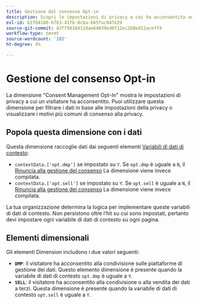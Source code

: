 ```yaml
---
title: Gestione del consenso Opt-in
description: Scopri le impostazioni di privacy a cui ha acconsentito un visitatore.
exl-id: b2768180-b763-41fb-8cba-665fac047e29
source-git-commit: 42ff5018411dae64039ed6f12ec2b8ed12aceff4
workflow-type: tm+mt
source-wordcount: '182'
ht-degree: 4%

---
```


# Gestione del consenso Opt-in

La dimensione &quot;Consent Management Opt-In&quot; mostra le impostazioni di privacy a cui un visitatore ha acconsentito. Puoi utilizzare questa dimensione per filtrare i dati in base alle impostazioni della privacy o visualizzare i motivi più comuni di consenso alla privacy.

## Popola questa dimensione con i dati

Questa dimensione raccoglie dati dai seguenti elementi [Variabili di dati di contesto](/help/implement/vars/page-vars/contextdata.md):

* `contextData.['opt.dmp']` se impostato su `Y`. Se `opt.dmp` è uguale a `N`, il [Rinuncia alla gestione del consenso](cm-opt-out.md) La dimensione viene invece compilata.
* `contextData.['opt.sell']` se impostato su `Y`. Se `opt.sell` è uguale a `N`, il [Rinuncia alla gestione del consenso](cm-opt-out.md) La dimensione viene invece compilata.

La tua organizzazione determina la logica per implementare queste variabili di dati di contesto. Non persistono oltre l’hit su cui sono impostati, pertanto devi impostare ogni variabile di dati di contesto su ogni pagina.

## Elementi dimensionali

Gli elementi Dimension includono i due valori seguenti:

* **`DMP`**: il visitatore ha acconsentito alla condivisione sulle piattaforme di gestione dei dati. Questo elemento dimensione è presente quando la variabile di dati di contesto `opt.dmp` è uguale a `Y`.
* **`SELL`**: il visitatore ha acconsentito alla condivisione o alla vendita dei dati a terzi. Questa dimensione è presente quando la variabile di dati di contesto `opt.sell` è uguale a `Y`.
